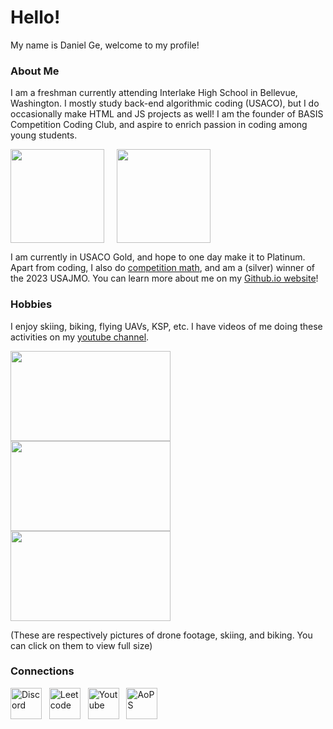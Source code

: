 # Hello!

My name is Daniel Ge, welcome to my profile! 

### About Me
I am a freshman currently attending Interlake High School in Bellevue, Washington. I mostly study back-end algorithmic coding (USACO), but I do occasionally make HTML and JS projects as well! I am the founder of BASIS Competition Coding Club, and aspire to enrich passion in coding among young students.

<img align="center" height="150px" src="https://github-readme-stats.vercel.app/api/top-langs/?username=DenialRiver8810&layout=compact&border_color=505c8c&theme=cobalt&border_radius=15&hide=jupyter%20notebook&langs_count=6%22"> &nbsp;&nbsp;&nbsp; <img align="center" height="150px" src="https://github-readme-stats.vercel.app/api/wakatime?username=DenialRiver8810&border_color=505c8c&theme=cobalt&border_radius=15">

I am currently in USACO Gold, and hope to one day make it to Platinum. Apart from coding, I also do [competition math](https://artofproblemsolving.com/community/user/421556), and am a (silver) winner of the 2023 USAJMO. You can learn more about me on my [Github.io website](https://denialriver8810.github.io/)!

### Hobbies
I enjoy skiing, biking, flying UAVs, KSP, etc. I have videos of me doing these activities on my [youtube channel](https://www.youtube.com/channel/UCn0-0NrbLV_EdIIn2WWQ4uw). 

<img src="https://github.com/DenialRiver8810/DenialRiver8810/assets/52391257/41330cbd-cd87-448e-b336-5d18211344f4" style="width:256px; height:144px">  
<img src="https://github.com/DenialRiver8810/DenialRiver8810/assets/52391257/677261f6-bc15-4820-ad25-fbf8b8c7636c" style="width:256px; height:144px">
<img src="https://github.com/DenialRiver8810/DenialRiver8810/assets/52391257/a1a0034a-02ce-41be-be86-52d99c9f4801" style="width:256px; height:144px">

(These are respectively pictures of drone footage, skiing, and biking. You can click on them to view full size)

### Connections
<a href="https://discordapp.com/users/701556544462127124" target="_blank"><img align="center" src="https://clipground.com/images/discord-icon-png-4.png" alt="Discord" height="50" /></a>&nbsp;&nbsp;
<a href="https://leetcode.com/DenialRiver8810/" target="_blank"><img align="center" src="https://leetcode.com/_next/static/images/logo-dark-c96c407d175e36c81e236fcfdd682a0b.png" alt="Leetcode" height="50" /></a>&nbsp;&nbsp;
<a href="https://www.youtube.com/channel/UCn0-0NrbLV_EdIIn2WWQ4uw" target="_blank"><img align="center" src="https://www.freeiconspng.com/thumbs/youtube-logo-png/hd-youtube-logo-png-transparent-background-20.png" alt="Youtube" height="50" /></a>&nbsp;&nbsp;
<a href="https://artofproblemsolving.com/community/user/421556" target="_blank"><img align="center" src="https://denialriver8810.github.io/images/Aops-Mark.png" alt="AoPS" height="50" /></a>&nbsp;&nbsp;
